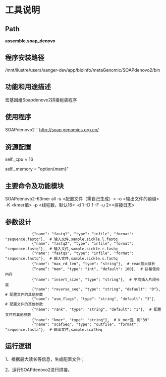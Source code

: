 
工具说明
==========================

Path
-----------

**assemble.soap_denovo**

程序安装路径
-----------------------------------
/mnt/ilustre/users/sanger-dev/app/bioinfo/metaGenomic/SOAPdenovo2/bin

功能和用途描述
-----------------------------------

宏基因组Soapdenovo2拼接组装程序

使用程序
-----------------------------------

SOAPdenovo2：http://soap.genomics.org.cn/

资源配置
-----------------------------------

self._cpu = 16

self._memory = "option{mem}"

主要命令及功能模块
-----------------------------------

SOAPdenovo2-63mer all -s <配置文件（需自己生成）> -o <输出文件的前缀> -K <kmer值> -p <线程数，默认16> -d 1 -D 1 -F -u 2><拼接日志>

参数设计
-----------------------------------

```
            {"name": "fastq1", "type": "infile", "format": "sequence.fastq"},  # 输入文件,sample.sickle.l.fastq
            {"name": "fastq2", "type": "infile", "format": "sequence.fastq"},  # 输入文件,sample.sickle.r.fastq
            {"name": "fastqs", "type": "infile", "format": "sequence.fastq"},  # 输入文件,sample.sickle.s.fastq
            {"name": "max_rd_len", "type": "string"},  # read最大读长
            {“name”: "mem", "type": "int", "default": 100},  # 拼接使用内存
            {"name": "insert_size", "type": "string"},  # 平均插入片段长度
            {"name": "reverse_seq", "type": "string", "default": "0"},   # 配置文件的其他参数
            {"name": "asm_flags", "type": "string", "default": "3"},  # 配置文件的其他参数
            {"name": "rank", "type": "string", "default": "1"},  # 配置文件的其他参数
            {"name": "kmer", "type": "string"},  # k_mer值，例"39"
            {"name": "scafSeq", "type": "outfile", "format": "sequence.fasta"},  # 输出文件,sample.scafSeq
   ```


运行逻辑
-----------------------------------

1、根据最大读长等信息，生成配置文件；

2、运行SOAPdenovo2进行拼接。
